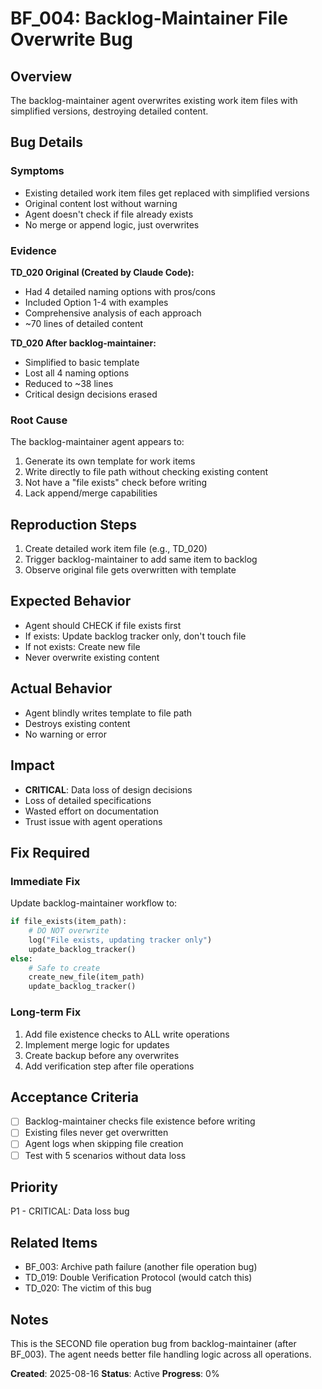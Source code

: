 # BF_004: Backlog-Maintainer File Overwrite Bug

## Overview
The backlog-maintainer agent overwrites existing work item files with simplified versions, destroying detailed content.

## Bug Details

### Symptoms
- Existing detailed work item files get replaced with simplified versions
- Original content lost without warning
- Agent doesn't check if file already exists
- No merge or append logic, just overwrites

### Evidence
**TD_020 Original (Created by Claude Code):**
- Had 4 detailed naming options with pros/cons
- Included Option 1-4 with examples
- Comprehensive analysis of each approach
- ~70 lines of detailed content

**TD_020 After backlog-maintainer:**
- Simplified to basic template
- Lost all 4 naming options
- Reduced to ~38 lines
- Critical design decisions erased

### Root Cause
The backlog-maintainer agent appears to:
1. Generate its own template for work items
2. Write directly to file path without checking existing content
3. Not have a "file exists" check before writing
4. Lack append/merge capabilities

## Reproduction Steps
1. Create detailed work item file (e.g., TD_020)
2. Trigger backlog-maintainer to add same item to backlog
3. Observe original file gets overwritten with template

## Expected Behavior
- Agent should CHECK if file exists first
- If exists: Update backlog tracker only, don't touch file
- If not exists: Create new file
- Never overwrite existing content

## Actual Behavior
- Agent blindly writes template to file path
- Destroys existing content
- No warning or error

## Impact
- **CRITICAL**: Data loss of design decisions
- Loss of detailed specifications
- Wasted effort on documentation
- Trust issue with agent operations

## Fix Required

### Immediate Fix
Update backlog-maintainer workflow to:
```python
if file_exists(item_path):
    # DO NOT overwrite
    log("File exists, updating tracker only")
    update_backlog_tracker()
else:
    # Safe to create
    create_new_file(item_path)
    update_backlog_tracker()
```

### Long-term Fix
1. Add file existence checks to ALL write operations
2. Implement merge logic for updates
3. Create backup before any overwrites
4. Add verification step after file operations

## Acceptance Criteria
- [ ] Backlog-maintainer checks file existence before writing
- [ ] Existing files never get overwritten
- [ ] Agent logs when skipping file creation
- [ ] Test with 5 scenarios without data loss

## Priority
P1 - CRITICAL: Data loss bug

## Related Items
- BF_003: Archive path failure (another file operation bug)
- TD_019: Double Verification Protocol (would catch this)
- TD_020: The victim of this bug

## Notes
This is the SECOND file operation bug from backlog-maintainer (after BF_003). The agent needs better file handling logic across all operations.

**Created**: 2025-08-16
**Status**: Active
**Progress**: 0%